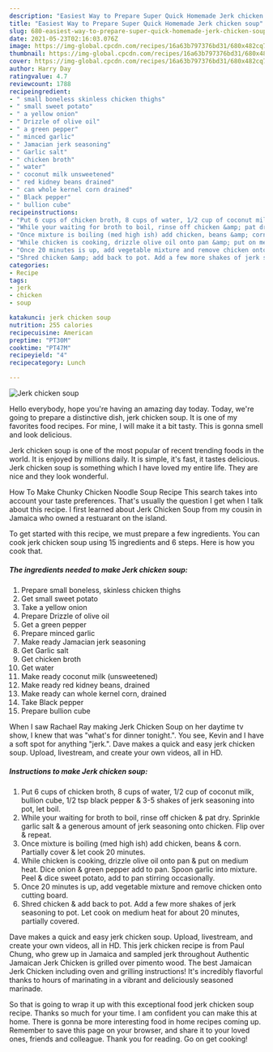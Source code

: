 ```yaml
---
description: "Easiest Way to Prepare Super Quick Homemade Jerk chicken soup"
title: "Easiest Way to Prepare Super Quick Homemade Jerk chicken soup"
slug: 680-easiest-way-to-prepare-super-quick-homemade-jerk-chicken-soup
date: 2021-05-23T02:16:03.076Z
image: https://img-global.cpcdn.com/recipes/16a63b797376bd31/680x482cq70/jerk-chicken-soup-recipe-main-photo.jpg
thumbnail: https://img-global.cpcdn.com/recipes/16a63b797376bd31/680x482cq70/jerk-chicken-soup-recipe-main-photo.jpg
cover: https://img-global.cpcdn.com/recipes/16a63b797376bd31/680x482cq70/jerk-chicken-soup-recipe-main-photo.jpg
author: Harry Day
ratingvalue: 4.7
reviewcount: 1788
recipeingredient:
- " small boneless skinless chicken thighs"
- " small sweet potato"
- " a yellow onion"
- " Drizzle of olive oil"
- " a green pepper"
- " minced garlic"
- " Jamacian jerk seasoning"
- " Garlic salt"
- " chicken broth"
- " water"
- " coconut milk unsweetened"
- " red kidney beans drained"
- " can whole kernel corn drained"
- " Black pepper"
- " bullion cube"
recipeinstructions:
- "Put 6 cups of chicken broth, 8 cups of water, 1/2 cup of coconut milk, bullion cube, 1/2 tsp black pepper &amp; 3-5 shakes of jerk seasoning into pot, let boil."
- "While your waiting for broth to boil, rinse off chicken &amp; pat dry. Sprinkle garlic salt &amp; a generous amount of jerk seasoning onto chicken. Flip over &amp; repeat."
- "Once mixture is boiling (med high ish) add chicken, beans &amp; corn. Partially cover &amp; let cook 20 minutes."
- "While chicken is cooking, drizzle olive oil onto pan &amp; put on medium heat. Dice onion &amp; green pepper add to pan. Spoon garlic into mixture. Peel &amp; dice sweet potato, add to pan stirring occasionally."
- "Once 20 minutes is up, add vegetable mixture and remove chicken onto cutting board."
- "Shred chicken &amp; add back to pot. Add a few more shakes of jerk seasoning to pot. Let cook on medium heat for about 20 minutes, partially covered."
categories:
- Recipe
tags:
- jerk
- chicken
- soup

katakunci: jerk chicken soup 
nutrition: 255 calories
recipecuisine: American
preptime: "PT30M"
cooktime: "PT47M"
recipeyield: "4"
recipecategory: Lunch

---
```



![Jerk chicken soup](https://img-global.cpcdn.com/recipes/16a63b797376bd31/680x482cq70/jerk-chicken-soup-recipe-main-photo.jpg)

Hello everybody, hope you're having an amazing day today. Today, we're going to prepare a distinctive dish, jerk chicken soup. It is one of my favorites food recipes. For mine, I will make it a bit tasty. This is gonna smell and look delicious.

Jerk chicken soup is one of the most popular of recent trending foods in the world. It is enjoyed by millions daily. It is simple, it's fast, it tastes delicious. Jerk chicken soup is something which I have loved my entire life. They are nice and they look wonderful.

How To Make Chunky Chicken Noodle Soup Recipe This search takes into account your taste preferences. That&#39;s usually the question I get when I talk about this recipe. I first learned about Jerk Chicken Soup from my cousin in Jamaica who owned a restuarant on the island.


To get started with this recipe, we must prepare a few ingredients. You can cook jerk chicken soup using 15 ingredients and 6 steps. Here is how you cook that.

<!--inarticleads1-->

##### The ingredients needed to make Jerk chicken soup:

1. Prepare  small boneless, skinless chicken thighs
1. Get  small sweet potato
1. Take  a yellow onion
1. Prepare  Drizzle of olive oil
1. Get  a green pepper
1. Prepare  minced garlic
1. Make ready  Jamacian jerk seasoning
1. Get  Garlic salt
1. Get  chicken broth
1. Get  water
1. Make ready  coconut milk (unsweetened)
1. Make ready  red kidney beans, drained
1. Make ready  can whole kernel corn, drained
1. Take  Black pepper
1. Prepare  bullion cube


When I saw Rachael Ray making Jerk Chicken Soup on her daytime tv show, I knew that was &#34;what&#39;s for dinner tonight.&#34;. You see, Kevin and I have a soft spot for anything &#34;jerk.&#34;. Dave makes a quick and easy jerk chicken soup. Upload, livestream, and create your own videos, all in HD. 

<!--inarticleads2-->

##### Instructions to make Jerk chicken soup:

1. Put 6 cups of chicken broth, 8 cups of water, 1/2 cup of coconut milk, bullion cube, 1/2 tsp black pepper &amp; 3-5 shakes of jerk seasoning into pot, let boil.
1. While your waiting for broth to boil, rinse off chicken &amp; pat dry. Sprinkle garlic salt &amp; a generous amount of jerk seasoning onto chicken. Flip over &amp; repeat.
1. Once mixture is boiling (med high ish) add chicken, beans &amp; corn. Partially cover &amp; let cook 20 minutes.
1. While chicken is cooking, drizzle olive oil onto pan &amp; put on medium heat. Dice onion &amp; green pepper add to pan. Spoon garlic into mixture. Peel &amp; dice sweet potato, add to pan stirring occasionally.
1. Once 20 minutes is up, add vegetable mixture and remove chicken onto cutting board.
1. Shred chicken &amp; add back to pot. Add a few more shakes of jerk seasoning to pot. Let cook on medium heat for about 20 minutes, partially covered.


Dave makes a quick and easy jerk chicken soup. Upload, livestream, and create your own videos, all in HD. This jerk chicken recipe is from Paul Chung, who grew up in Jamaica and sampled jerk throughout Authentic Jamaican Jerk Chicken is grilled over pimento wood. The best Jamaican Jerk Chicken including oven and grilling instructions! It&#39;s incredibly flavorful thanks to hours of marinating in a vibrant and deliciously seasoned marinade. 

So that is going to wrap it up with this exceptional food jerk chicken soup recipe. Thanks so much for your time. I am confident you can make this at home. There is gonna be more interesting food in home recipes coming up. Remember to save this page on your browser, and share it to your loved ones, friends and colleague. Thank you for reading. Go on get cooking!
